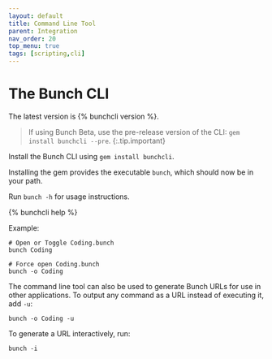 ```yaml
---
layout: default
title: Command Line Tool
parent: Integration
nav_order: 20
top_menu: true
tags: [scripting,cli]
---
```

# The Bunch CLI

The latest version is {% bunchcli version %}.

> If using Bunch Beta, use the pre-release version of the CLI: `gem install bunchcli --pre`.
{:.tip.important}

Install the Bunch CLI using `gem install bunchcli`.

Installing the gem provides the executable `bunch`, which should now be in your path.

Run `bunch -h` for usage instructions.

{% bunchcli help %}

Example:

    # Open or Toggle Coding.bunch
    bunch Coding

    # Force open Coding.bunch
    bunch -o Coding


The command line tool can also be used to generate Bunch URLs for use in other applications. To output any command as a URL instead of executing it, add `-u`:

    bunch -o Coding -u

To generate a URL interactively, run:

    bunch -i

